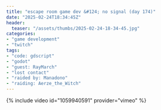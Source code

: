 ```yaml
---
title: "escape room game dev &#124; no signal (day 174)"
date: "2025-02-24T18:34:45Z"
header:
  teaser: "/assets/thumbs/2025-02-24-18-34-45.jpg"
categories:
- "game development"
- "twitch"
tags:
- "code: gdscript"
- "godot"
- "guest: RayMarch"
- "lost contact"
- "raided by: Manadono"
- "raiding: Aerze_the_Witch"
---
```

{% include video id="1059940591" provider="vimeo" %}
